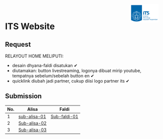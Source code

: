 <br><a href="https://aimeos.org/">
    <img src="img/logo-its-biru-transparan.png" alt="Aimeos logo" title="Aimeos" align="right" height="60" />
</a><br>

# ITS Website
## Request

RELAYOUT HOME MELIPUTI:

- desain dhyana-faldi disatukan ✔
- diutamakan: button livestreaming, logonya dibuat mirip youtube, tempatnya sebelum/sebelah button en ✔
- quicklink diubah jadi partner, cukup diisi logo partner its ✔

## Submission

| No. | Alisa                              | Faldi                              |
|-----|------------------------------------|------------------------------------|
| 1   | [sub-alisa-01](./submission/01.md) | [Sub-faldi-01](./submission/04.md) |
| 2   | [Sub-alisa-02](./submission/02.md) |                                    |
| 3   | [Sub-alisa-03](./submission/03.md) |                                    |